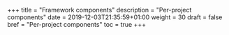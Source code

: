 +++
title = "Framework components"
description = "Per-project components"
date = 2019-12-03T21:35:59+01:00
weight = 30
draft = false
bref = "Per-project components"
toc = true
+++
